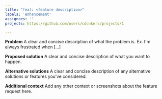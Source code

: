 ```yaml
---
title: "feat: <feature description>"
labels: 'enhancement'
assignees: ''
projects: https://github.com/users/cdunkers/projects/1

---
```


**Problem**
A clear and concise description of what the problem is. Ex. I'm always frustrated when [...]

**Proposed solution**
A clear and concise description of what you want to happen.

**Alternative solutions**
A clear and concise description of any alternative solutions or features you've considered.

**Additional context**
Add any other context or screenshots about the feature request here.
